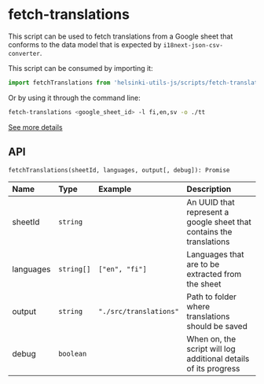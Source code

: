 # fetch-translations

This script can be used to fetch translations from a Google sheet that conforms to the data model that is expected by `i18next-json-csv-converter`.

This script can be consumed by importing it:

```js
import fetchTranslations from 'helsinki-utils-js/scripts/fetch-translations
```

Or by using it through the command line:  

```bash
fetch-translations <google_sheet_id> -l fi,en,sv -o ./tt
```
[See more details](../../README.md#bin-scripts)

## API

`fetchTranslations(sheetId, languages, output[, debug]): Promise`

| Name | Type | Example | Description |
| :- | :- | :- | :- |
|  sheetId | `string` |  | An UUID that represent a google sheet that contains the translations |
| languages | `string[]` | `["en", "fi"]` | Languages that are to be extracted from the sheet |
| output | `string` | `"./src/translations"` | Path to folder where translations should be saved |
| debug | `boolean` |  | When on, the script will log additional details of its progress |